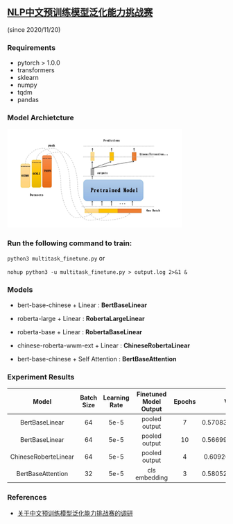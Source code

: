 ## [NLP中文预训练模型泛化能力挑战赛](https://tianchi.aliyun.com/competition/entrance/531841/introduction)
(since 2020/11/20)

### Requirements

- pytorch > 1.0.0
- transformers
- sklearn
- numpy
- tqdm
- pandas

### Model Archietcture

<img src="./model_architecture.jpg" width="80%" height="50%">


### Run the following command to train:

`python3 multitask_finetune.py`  or

`nohup python3 -u multitask_finetune.py > output.log 2>&1 &`

###  Models

- bert-base-chinese + Linear : **BertBaseLinear**

- roberta-large + Linear : **RobertaLargeLinear**

- roberta-base + Linear : **RobertaBaseLinear**

- chinese-roberta-wwm-ext + Linear : **ChineseRobertaLinear**

- bert-base-chinese + Self Attention : **BertBaseAttention**


### Experiment Results

| Model | Batch Size | Learning Rate | Finetuned Model Output | Epochs | Valid F1 | Test F1 | Date | Statistics |
| :----:| :----: | :----: | :----: |:----: | :----: | :----: |  :----: |  :----: |
| BertBaseLinear | 64 | 5e-5 | pooled output | 7 | 0.5708366690203711 | 0.5834| 2020/12/26 09:30|Stats_BertBaseLinear_BATCH64_Epoch10_LR5e-05.csv |
| BertBaseLinear | 64 | 5e-5 | pooled output |10 | 0.5669902108325462 | 0.5788| 2020/12/26 11:15 |Stats_BertBaseLinear_BATCH64_Epoch10_LR5e-05.csv |
| ChineseRoberteLinear | 64 | 5e-5 | pooled output | 4 | 0.609208530047737 | 0.6041| 2020/12/27 8:30 |Stats_ChineseRobertaLinear_BATCH64_Epoch5_LR5e-05.csv |
| BertBaseAttention | 32 | 5e-5 | cls embedding |3 | 0.5805297492177061 | 0.5774 | 2020/12/28 11:10 |Stats_BertBaseAttention_BATCH32_Epoch5_LR5e-05.csv |



### References

- [关于中文预训练模型泛化能力挑战赛的调研](https://tianchi.aliyun.com/forum/postDetail?spm=5176.12586969.1002.12.25a02494RQLgEY&postId=145917)
